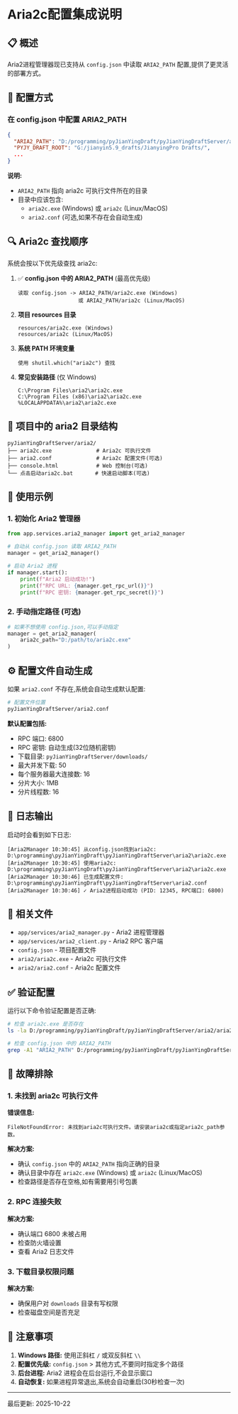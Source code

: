 # Aria2c配置集成说明

## 📋 概述

Aria2进程管理器现已支持从 `config.json` 中读取 `ARIA2_PATH` 配置,提供了更灵活的部署方式。

## 🔧 配置方式

### 在 config.json 中配置 ARIA2_PATH

```json
{
  "ARIA2_PATH": "D:/programming/pyJianYingDraft/pyJianYingDraftServer/aria2",
  "PYJY_DRAFT_ROOT": "G:/jianyin5.9_drafts/JianyingPro Drafts/",
  ...
}
```

**说明:**
- `ARIA2_PATH` 指向 aria2c 可执行文件所在的目录
- 目录中应该包含:
  - `aria2c.exe` (Windows) 或 `aria2c` (Linux/MacOS)
  - `aria2.conf` (可选,如果不存在会自动生成)

## 🔍 Aria2c 查找顺序

系统会按以下优先级查找 aria2c:

1. ✅ **config.json 中的 ARIA2_PATH** (最高优先级)
   ```
   读取 config.json -> ARIA2_PATH/aria2c.exe (Windows)
                      或 ARIA2_PATH/aria2c (Linux/MacOS)
   ```

2. **项目 resources 目录**
   ```
   resources/aria2c.exe (Windows)
   resources/aria2c (Linux/MacOS)
   ```

3. **系统 PATH 环境变量**
   ```
   使用 shutil.which("aria2c") 查找
   ```

4. **常见安装路径** (仅 Windows)
   ```
   C:\Program Files\aria2\aria2c.exe
   C:\Program Files (x86)\aria2\aria2c.exe
   %LOCALAPPDATA%\aria2\aria2c.exe
   ```

## 📁 项目中的 aria2 目录结构

```
pyJianYingDraftServer/aria2/
├── aria2c.exe              # Aria2c 可执行文件
├── aria2.conf              # Aria2c 配置文件(可选)
├── console.html            # Web 控制台(可选)
└── 点击启动aria2c.bat       # 快速启动脚本(可选)
```

## 🚀 使用示例

### 1. 初始化 Aria2 管理器

```python
from app.services.aria2_manager import get_aria2_manager

# 自动从 config.json 读取 ARIA2_PATH
manager = get_aria2_manager()

# 启动 Aria2 进程
if manager.start():
    print(f"Aria2 启动成功!")
    print(f"RPC URL: {manager.get_rpc_url()}")
    print(f"RPC 密钥: {manager.get_rpc_secret()}")
```

### 2. 手动指定路径 (可选)

```python
# 如果不想使用 config.json,可以手动指定
manager = get_aria2_manager(
    aria2c_path="D:/path/to/aria2c.exe"
)
```

## ⚙️ 配置文件自动生成

如果 `aria2.conf` 不存在,系统会自动生成默认配置:

```bash
# 配置文件位置
pyJianYingDraftServer/aria2.conf
```

**默认配置包括:**
- RPC 端口: 6800
- RPC 密钥: 自动生成(32位随机密钥)
- 下载目录: `pyJianYingDraftServer/downloads/`
- 最大并发下载: 50
- 每个服务器最大连接数: 16
- 分片大小: 1MB
- 分片线程数: 16

## 📝 日志输出

启动时会看到如下日志:

```
[Aria2Manager 10:30:45] 从config.json找到aria2c: D:\programming\pyJianYingDraft\pyJianYingDraftServer\aria2\aria2c.exe
[Aria2Manager 10:30:45] 使用aria2c: D:\programming\pyJianYingDraft\pyJianYingDraftServer\aria2\aria2c.exe
[Aria2Manager 10:30:46] 已生成配置文件: D:\programming\pyJianYingDraft\pyJianYingDraftServer\aria2.conf
[Aria2Manager 10:30:46] ✓ Aria2进程启动成功 (PID: 12345, RPC端口: 6800)
```

## 🔗 相关文件

- `app/services/aria2_manager.py` - Aria2 进程管理器
- `app/services/aria2_client.py` - Aria2 RPC 客户端
- `config.json` - 项目配置文件
- `aria2/aria2c.exe` - Aria2c 可执行文件
- `aria2/aria2.conf` - Aria2c 配置文件

## ✅ 验证配置

运行以下命令验证配置是否正确:

```bash
# 检查 aria2c.exe 是否存在
ls -la D:/programming/pyJianYingDraft/pyJianYingDraftServer/aria2/aria2c.exe

# 检查 config.json 中的 ARIA2_PATH
grep -A1 "ARIA2_PATH" D:/programming/pyJianYingDraft/pyJianYingDraftServer/config.json
```

## 🐛 故障排除

### 1. 未找到 aria2c 可执行文件

**错误信息:**
```
FileNotFoundError: 未找到aria2c可执行文件。请安装aria2c或指定aria2c_path参数。
```

**解决方案:**
- 确认 `config.json` 中的 `ARIA2_PATH` 指向正确的目录
- 确认目录中存在 `aria2c.exe` (Windows) 或 `aria2c` (Linux/MacOS)
- 检查路径是否存在空格,如有需要用引号包裹

### 2. RPC 连接失败

**解决方案:**
- 确认端口 6800 未被占用
- 检查防火墙设置
- 查看 Aria2 日志文件

### 3. 下载目录权限问题

**解决方案:**
- 确保用户对 `downloads` 目录有写权限
- 检查磁盘空间是否充足

## 📌 注意事项

1. **Windows 路径:** 使用正斜杠 `/` 或双反斜杠 `\\`
2. **配置优先级:** `config.json` > 其他方式,不要同时指定多个路径
3. **后台进程:** Aria2 进程会在后台运行,不会显示窗口
4. **自动恢复:** 如果进程异常退出,系统会自动重启(30秒检查一次)

---

最后更新: 2025-10-22
